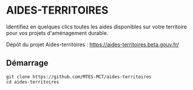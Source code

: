 # AIDES-TERRITOIRES

Identifiez en quelques clics toutes les aides disponibles sur votre territoire
pour vos projets d'aménagement durable.

Dépôt du projet Aides-territoires : https://aides-territoires.beta.gouv.fr/


## Démarrage

```
git clone https://github.com/MTES-MCT/aides-territoires
cd aides-territoires
```
